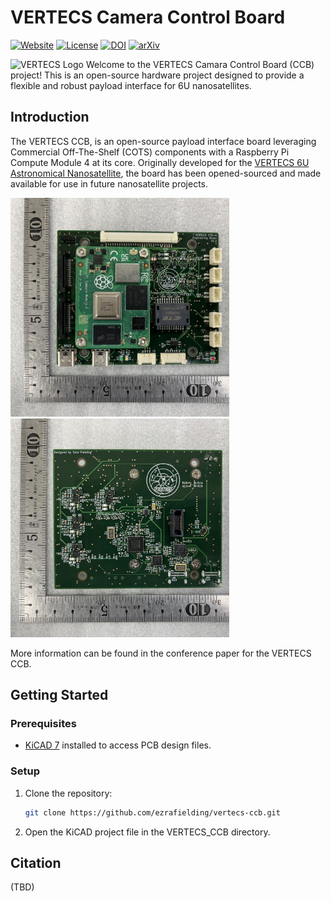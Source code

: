 # VERTECS Camera Control Board
[![Website](https://img.shields.io/website?down_message=unavailable&up_color=blue&up_message=VERTECS%20Project&url=https%3A%2F%2Fwww.vertecs-project.com)](https://www.vertecs-project.com)
[![License](https://img.shields.io/github/license/ezrafielding/vertecs-ccb)](https://github.com/ezrafielding/vertecs-ccb/blob/main/LICENSE)
[![DOI](https://img.shields.io/badge/DOI-coming.soon-blue)](#)
[![arXiv](https://img.shields.io/badge/arXiv-2406.00935-b31b1b.svg)](https://arxiv.org/abs/2406.00935)

<img src="https://vertecs-project.com/wp-content/uploads/2023/07/VERTECS-2048x2048.png" alt="VERTECS Logo" width="200"/>
Welcome to the VERTECS Camara Control Board (CCB) project! This is an open-source hardware project designed to provide a flexible and robust payload interface for 6U nanosatellites.


## Introduction
The VERTECS CCB, is an open-source payload interface board leveraging Commercial Off-The-Shelf (COTS) components with a Raspberry Pi Compute Module 4 at its core. Originally developed for the [VERTECS 6U Astronomical Nanosatellite](https://www.vertecs-project.com), the board has been opened-sourced and made available for use in future nanosatellite projects.

<img src="https://github.com/ezrafielding/vertecs-ccb/blob/main/docs/images/CCB_front.jpg" alt="CCB Front" width="350"/> <img src="https://github.com/ezrafielding/vertecs-ccb/blob/main/docs/images/CCB_back.jpg" alt="CCB Back" width="350"/>

More information can be found in the conference paper for the VERTECS CCB.

## Getting Started
### Prerequisites
- [KiCAD 7](https://www.kicad.org/) installed to access PCB design files.

### Setup
1. Clone the repository:
   ```bash
   git clone https://github.com/ezrafielding/vertecs-ccb.git
   ```
2. Open the KiCAD project file in the VERTECS_CCB directory.

## Citation
(TBD)
